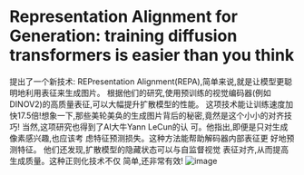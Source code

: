 # Representation Alignment for Generation: training diffusion transformers is easier than you think

提出了一个新技术: REPresentation Alignment(REPA),简单来说,就是让模型更聪明地利用表征来生成图片。
根据他们的研究,使用预训练的视觉编码器(例如DINOV2)的高质量表征,可以大幅提升扩散模型的性能。
这项技术能让训练速度加快17.5倍!想象一下,那些美轮美奂的生成图片背后的秘密,竟然是这个小小的对齐技巧!
当然,这项研究也得到了AI大牛Yann LeCun的认
可。他指出,即便是只对生成像素感兴趣,也应该考
虑特征预测损失。这种方法能帮助解码器内部表征更
好地预测特征。
他们还发现,扩散模型的隐藏状态可以与自监督视觉
表征对齐,从而提高生成质量。这种正则化技术不仅
简单,还非常有效!
![image](https://github.com/user-attachments/assets/6cafe46c-961d-4a3a-a48c-e9524bb85146)
